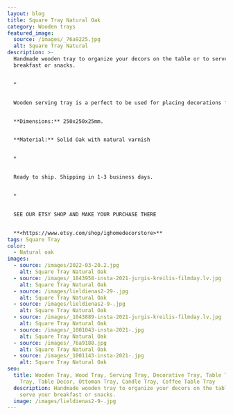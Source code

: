 ```yaml
---
layout: blog
title: Square Tray Natural Oak
category: Wooden trays
featured_image:
  source: /images/_76a9225.jpg
  alt: Square Tray Natural
description: >-
  Handmade wooden tray to organize your decors on the table or to serve your
  breakfast or snacks.


  *


  Wooden serving tray is a perfect to be used for placing decorations for any holidays- Easter, Advent time, Christmas. You can use it as a serving tray while you have your breakfast, an ottoman tray in your living room or as a candle or decoration holder on your bedside table.Also perfect housewarming, Birthday or Mother's Day gift.


  **Dimensions:** 250x250x25mm.


  **Material:** Solid Oak with natural varnish


  *


  Ready to ship. Shipping in 1-3 business days.


  *


  SEE OUR ETSY SHOP AND MAKE YOUR PURCHASE THERE


  **<https://www.etsy.com/shop/ighomedecorstore>**
tags: Square Tray
color:
  - Natural oak
images:
  - source: /images/2022-03-20.2.jpg
    alt: Square Tray Natural Oak
  - source: /images/_1043958-insta-2021-jurgis-kreilis-filmday.lv.jpg
    alt: Square Tray Natural Oak
  - source: /images/lieldienas2-29-.jpg
    alt: Square Tray Natural Oak
  - source: /images/lieldienas2-9-.jpg
    alt: Square Tray Natural Oak
  - source: /images/_1043889-insta-2021-jurgis-kreilis-filmday.lv.jpg
    alt: Square Tray Natural Oak
  - source: /images/_1001043-insta-2021-.jpg
    alt: Square Tray Natural Oak
  - source: /images/_76a9188.jpg
    alt: Square Tray Natural Oak
  - source: /images/_1001143-insta-2021-.jpg
    alt: Square Tray Natural Oak
seo:
  title: Wooden Tray, Wood Tray, Serving Tray, Decorative Tray, Table Tray, Tea
    Tray, Table Decor, Ottoman Tray, Candle Tray, Coffee Table Tray
  description: Handmade wooden tray to organize your decors on the table or to
    serve your breakfast or snacks.
  image: /images/lieldienas2-9-.jpg
---
```

